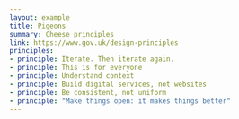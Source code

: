 ```yaml
---
layout: example
title: Pigeons
summary: Cheese principles
link: https://www.gov.uk/design-principles
principles:
- principle: Iterate. Then iterate again.
- principle: This is for everyone
- principle: Understand context
- principle: Build digital services, not websites
- principle: Be consistent, not uniform
- principle: "Make things open: it makes things better"
---
```

